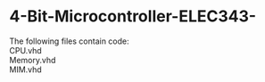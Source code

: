 # 4-Bit-Microcontroller-ELEC343-

The following files contain code:<br/>
CPU.vhd<br/>
Memory.vhd<br/>
MIM.vhd<br/>
